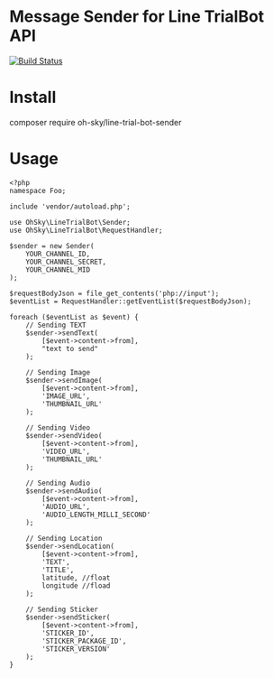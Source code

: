 # Message Sender for Line TrialBot API

[![Build Status](https://travis-ci.org/oh-sky/line-trialbot.svg?branch=master)](https://travis-ci.org/oh-sky/line-trialbot)

# Install
composer require oh-sky/line-trial-bot-sender

# Usage

```
<?php
namespace Foo;

include 'vendor/autoload.php';

use OhSky\LineTrialBot\Sender;
use OhSky\LineTrialBot\RequestHandler;

$sender = new Sender(
    YOUR_CHANNEL_ID,
    YOUR_CHANNEL_SECRET,
    YOUR_CHANNEL_MID
);

$requestBodyJson = file_get_contents('php://input');
$eventList = RequestHandler::getEventList($requestBodyJson);

foreach ($eventList as $event) {
    // Sending TEXT
    $sender->sendText(
        [$event->content->from],
        "text to send"
    );

    // Sending Image
    $sender->sendImage(
        [$event->content->from],
        'IMAGE_URL',
        'THUMBNAIL_URL'
    );

    // Sending Video
    $sender->sendVideo(
        [$event->content->from],
        'VIDEO_URL',
        'THUMBNAIL_URL'
    );

    // Sending Audio
    $sender->sendAudio(
        [$event->content->from],
        'AUDIO_URL',
        'AUDIO_LENGTH_MILLI_SECOND'
    );

    // Sending Location
    $sender->sendLocation(
        [$event->content->from],
        'TEXT',
        'TITLE',
        latitude, //float
        longitude //fload
    );

    // Sending Sticker
    $sender->sendSticker(
        [$event->content->from],
        'STICKER_ID',
        'STICKER_PACKAGE_ID',
        'STICKER_VERSION'
    );
}
```
